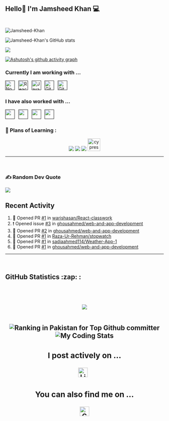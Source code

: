 ## Hello👋 I'm Jamsheed Khan ‍💻 
<h1></h1>	

<p align="left"> <img src="https://komarev.com/ghpvc/?username=Jamsheed-Khan&label=Profile%20views&color=0e75b6&style=flat" alt="Jamsheed-Khan" /> </p>



![Jamsheed-Khan's GitHub stats](https://github-readme-stats.vercel.app/api?username=Jamsheed-Khan&show_icons=true&bg_color=00000000)
<p><img align="center" src="http://github-readme-streak-stats.herokuapp.com?user=Jamsheed-Khan&theme=dark&background=000000"/></p>

[![Ashutosh's github activity graph](https://github-readme-activity-graph.vercel.app/graph?username=Jamsheed-Khan&bg_color=020612&color=f5f6fa&line=fbfaf9&point=e39102&area=true&hide_border=true)](https://github.com/ashutosh00710/github-readme-activity-graph)

### Currently I am working with ...

<a href="" target="_blank" title="Node.js" rel="noreferrer"><img src="https://www.vectorlogo.zone/logos/nodejs/nodejs-icon.svg" alt="Node.js" width="30" height="30"/></a>&nbsp;&nbsp;
<a href="" target="_blank" title="ReactJS" rel="noreferrer"><img src="https://www.vectorlogo.zone/logos/reactjs/reactjs-icon.svg" alt="ReactJS" width="30" height="30"/></a>&nbsp;&nbsp;
<a href="" target="_blank" title="JavaScript" rel="noreferrer"><img src="https://www.freepnglogos.com/uploads/javascript-png/javascript-vector-logo-yellow-png-transparent-javascript-vector-12.png" alt="JavaScript" width="30" height="30"/></a>&nbsp;&nbsp;
<a href="" target="_blank" title="Git" rel="noreferrer"><img src="https://www.vectorlogo.zone/logos/git-scm/git-scm-icon.svg" alt="Git" width="30" height="30"/></a>&nbsp;&nbsp;
<a href="" target="_blank" title="GitHub" rel="noreferrer"><img src="https://www.vectorlogo.zone/logos/github/github-tile.svg" alt="GitHub" width="30" height="30"/></a>&nbsp;&nbsp;



### I have also worked with ...


<a href="" title="HTML" target="_blank" rel="noreferrer"><img src="https://www.vectorlogo.zone/logos/w3_html5/w3_html5-icon.svg" alt="" width="30" height="30"/></a>&nbsp;&nbsp;
<a href="" title="CSS" target="_blank" rel="noreferrer"><img src="https://www.vectorlogo.zone/logos/w3_css/w3_css-icon.svg" alt="" width="30" height="30"/></a>&nbsp;&nbsp;
<a href="" title="BOOTSTRAP" target="_blank" rel="noreferrer"><img src="https://www.vectorlogo.zone/logos/getbootstrap/getbootstrap-icon.svg" alt="" width="30" height="30"/></a>&nbsp;&nbsp;
<a href="" title="FIREBASE" target="_blank" rel="noreferrer"><img src="https://www.vectorlogo.zone/logos/firebase/firebase-icon.svg" alt="" width="30" height="30"/></a>&nbsp;&nbsp;

<h3 align="left">🏫 Plans of Learning :</h3>

<p align="center">
	<img src="https://skillicons.dev/icons?i=nestjs,threejs,tensorflow,docker" />
	<img src="https://skillicons.dev/icons?i=bash,redis,wasm,webflow,jest" />
	<img src="https://skillicons.dev/icons?i=kubernetes,fastapi,d3,swift,aws" />
	<a href="https://www.cypress.io" target="_blank" rel="noreferrer" title="Full Web Testing">
		<img src="https://raw.githubusercontent.com/simple-icons/simple-icons/6e46ec1fc23b60c8fd0d2f2ff46db82e16dbd75f/icons/cypress.svg"
			alt="cypress" width="40" height="40" />
	</a>
	
</p>
<hr>
<br>
	<h3> ✍️ Random Dev Quote </h3>
	<img src='https://quotes-github-readme.vercel.app/api?type=horizontal&theme=algolia' />
</div>


## Recent Activity

<!--START_SECTION:activity-->

1. 💪 Opened PR [#1](https://github.com/warishasan/React-classwork/pull/1) in [warishasan/React-classwork](https://github.com/warishasan/React-classwork)
2. ❗ Opened issue [#3](https://github.com/ghousahmed/web-and-app-development/issues/3) in [ghousahmed/web-and-app-development](https://github.com/ghousahmed/web-and-app-development)
3. 💪 Opened PR [#2](https://github.com/ghousahmed/web-and-app-development/pull/2) in [ghousahmed/web-and-app-development](https://github.com/ghousahmed/web-and-app-development)
4. 💪 Opened PR [#1](https://github.com/Raza-Ur-Rehman/stopwatch/pull/1) in [Raza-Ur-Rehman/stopwatch](https://github.com/Raza-Ur-Rehman/stopwatch)
5. 💪 Opened PR [#1](https://github.com/sadiaahmed114/Weather-App-1/pull/1) in [sadiaahmed114/Weather-App-1](https://github.com/sadiaahmed114/Weather-App-1)
6. 💪 Opened PR [#1](https://github.com/ghousahmed/web-and-app-development/pull/1) in [ghousahmed/web-and-app-development](https://github.com/ghousahmed/web-and-app-development)
<!--END_SECTION:activity-->

<hr>
<br>

<h2> GitHub Statistics :zap: :
	<h2 />
	<br>
	<p align="center">
		<img
			src="https://github-readme-stats.vercel.app/api/top-langs?username=Jamsheed-Khan&show_icons=true&locale=en&layout=compact&count_private=true&theme=outrun" /><br>
	
<br>
<p align='center'>
	<img src='https://user-badge.committers.top/pakistan/Jamsheed-Khan.svg' align="center"
		title="Ranking in Pakistan for Top Github committer" /></div>
	<img src='https://wakatime.com/badge/user/2b9bc0da-3bf8-4082-b333-bc011089fbbb.svg' align="center"
		title="My Coding Stats" />
</p>

<div align='center'>




### I post actively on ...

<a href="https://www.linkedin.com/in/jamsheed-khan-977091298/" title="Jamsheed Khan" target="_blank" rel="noreferrer"><img src="https://www.vectorlogo.zone/logos/linkedin/linkedin-tile.svg" alt="LinkedIn" width="30" height="30"/></a>&nbsp;&nbsp;

### You can also find me on ...

<a href="mailto:jamshedkh365@gmail.com" target="_blank" title="huzaifakhanofficial01@gmail.com" rel="noreferrer"><img src="https://www.vectorlogo.zone/logos/gmail/gmail-tile.svg" alt="Gmail" width="30" height="30"/></a>

